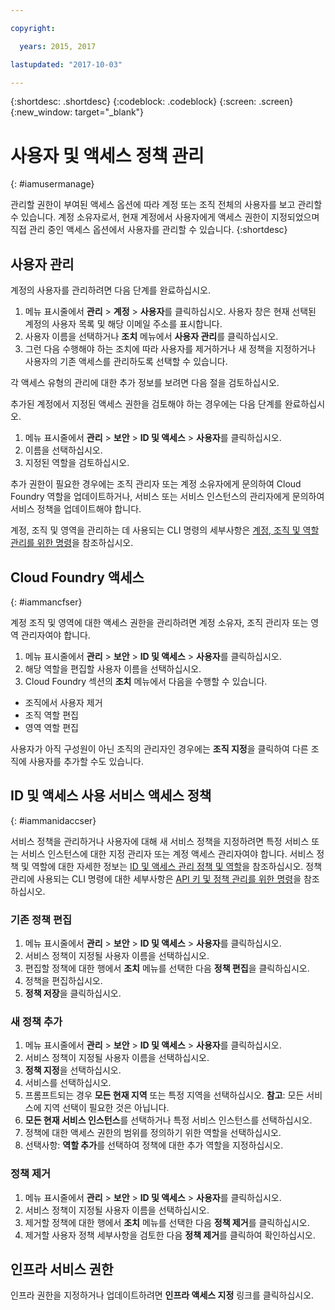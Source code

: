 ```yaml
---

copyright:

  years: 2015, 2017

lastupdated: "2017-10-03"

---
```


{:shortdesc: .shortdesc}
{:codeblock: .codeblock}
{:screen: .screen}
{:new_window: target="_blank"}

# 사용자 및 액세스 정책 관리
{: #iamusermanage}

관리할 권한이 부여된 액세스 옵션에 따라 계정 또는 조직 전체의 사용자를 보고 관리할 수 있습니다. 계정 소유자로서, 현재 계정에서 사용자에게 액세스 권한이 지정되었으며 직접 관리 중인 액세스 옵션에서 사용자를 관리할 수 있습니다.
{:shortdesc}

## 사용자 관리

계정의 사용자를 관리하려면 다음 단계를 완료하십시오. 

1. 메뉴 표시줄에서 **관리** &gt; **계정** &gt; **사용자**를 클릭하십시오. 사용자 창은 현재 선택된 계정의 사용자 목록 및 해당 이메일 주소를 표시합니다. 
2. 사용자 이름을 선택하거나 **조치** 메뉴에서 **사용자 관리**를 클릭하십시오. 
3. 그런 다음 수행해야 하는 조치에 따라 사용자를 제거하거나 새 정책을 지정하거나 사용자의 기존 액세스를 관리하도록 선택할 수 있습니다.

각 액세스 유형의 관리에 대한 추가 정보를 보려면 다음 절을 검토하십시오. 

추가된 계정에서 지정된 액세스 권한을 검토해야 하는 경우에는 다음 단계를 완료하십시오. 

1. 메뉴 표시줄에서 **관리** &gt; **보안** &gt; **ID 및 액세스** &gt; **사용자**를 클릭하십시오. 
2. 이름을 선택하십시오.
3. 지정된 역할을 검토하십시오. 

추가 권한이 필요한 경우에는 조직 관리자 또는 계정 소유자에게 문의하여 Cloud Foundry 역할을 업데이트하거나, 서비스 또는 서비스 인스턴스의 관리자에게 문의하여 서비스 정책을 업데이트해야 합니다. 

계정, 조직 및 영역을 관리하는 데 사용되는 CLI 명령의 세부사항은 [계정, 조직 및 역할 관리를 위한 명령](/docs/cli/reference/bluemix_cli/bx_cli.html#bx_commands_acctorg)을 참조하십시오. 

## Cloud Foundry 액세스
{: #iammancfser}

계정 조직 및 영역에 대한 액세스 권한을 관리하려면 계정 소유자, 조직 관리자 또는 영역 관리자여야 합니다. 

1. 메뉴 표시줄에서 **관리** &gt; **보안** &gt; **ID 및 액세스** &gt; **사용자**를 클릭하십시오. 
2. 해당 역할을 편집할 사용자 이름을 선택하십시오. 
3. Cloud Foundry 섹션의 **조치** 메뉴에서 다음을 수행할 수 있습니다. 

  * 조직에서 사용자 제거
  * 조직 역할 편집
  * 영역 역할 편집

사용자가 아직 구성원이 아닌 조직의 관리자인 경우에는 **조직 지정**을 클릭하여 다른 조직에 사용자를 추가할 수도 있습니다. 


## ID 및 액세스 사용 서비스 액세스 정책
{: #iammanidaccser}

서비스 정책을 관리하거나 사용자에 대해 새 서비스 정책을 지정하려면 특정 서비스 또는 서비스 인스턴스에 대한 지정 관리자 또는 계정 액세스 관리자여야 합니다. 서비스 정책 및 역할에 대한 자세한 정보는 [ID 및 액세스 관리 정책 및 역할](/docs/iam/users_roles.html#iamusermanpol)을 참조하십시오. 정책 관리에 사용되는 CLI 명령에 대한 세부사항은 [API 키 및 정책 관리를 위한 명령](/docs/cli/reference/bluemix_cli/bx_cli.html#bx_commands_iam)을 참조하십시오.

### 기존 정책 편집

1. 메뉴 표시줄에서 **관리** &gt; **보안** &gt; **ID 및 액세스** &gt; **사용자**를 클릭하십시오. 
2. 서비스 정책이 지정될 사용자 이름을 선택하십시오. 
3. 편집할 정책에 대한 행에서 **조치** 메뉴를 선택한 다음 **정책 편집**을 클릭하십시오.
4. 정책을 편집하십시오.
5. **정책 저장**을 클릭하십시오.

### 새 정책 추가

1. 메뉴 표시줄에서 **관리** &gt; **보안** &gt; **ID 및 액세스** &gt; **사용자**를 클릭하십시오. 
2. 서비스 정책이 지정될 사용자 이름을 선택하십시오. 
3. **정책 지정**을 선택하십시오.
4. 서비스를 선택하십시오. 
5. 프롬프트되는 경우 **모든 현재 지역** 또는 특정 지역을 선택하십시오.
**참고**: 모든 서비스에 지역 선택이 필요한 것은 아닙니다.
6. **모든 현재 서비스 인스턴스**를 선택하거나 특정 서비스 인스턴스를 선택하십시오. 
7. 정책에 대한 액세스 권한의 범위를 정의하기 위한 역할을 선택하십시오. 
8. 선택사항: **역할 추가**를 선택하여 정책에 대한 추가 역할을 지정하십시오. 

### 정책 제거

1. 메뉴 표시줄에서 **관리** &gt; **보안** &gt; **ID 및 액세스** &gt; **사용자**를 클릭하십시오. 
2. 서비스 정책이 지정될 사용자 이름을 선택하십시오. 
3. 제거할 정책에 대한 행에서 **조치** 메뉴를 선택한 다음 **정책 제거**를 클릭하십시오.
4. 제거할 사용자 정책 세부사항을 검토한 다음 **정책 제거**를 클릭하여 확인하십시오.
  

## 인프라 서비스 권한

인프라 권한을 지정하거나 업데이트하려면 **인프라 액세스 지정** 링크를 클릭하십시오. 

